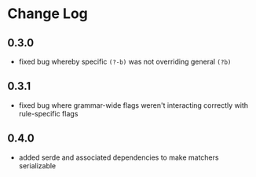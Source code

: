 # Change Log

## 0.3.0
* fixed bug whereby specific `(?-b)` was not overriding general `(?b)`
## 0.3.1
* fixed bug where grammar-wide flags weren't interacting correctly with rule-specific flags
## 0.4.0
* added serde and associated dependencies to make matchers serializable